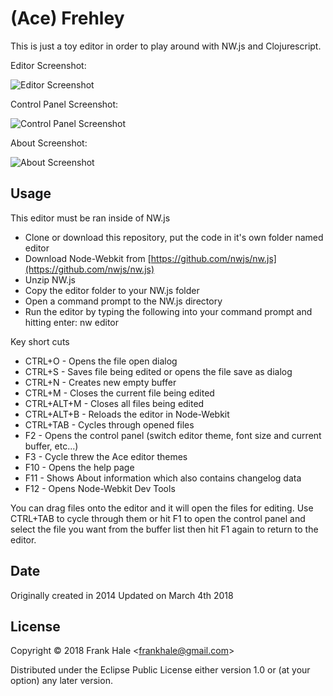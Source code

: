 # (Ace) Frehley

This is just a toy editor in order to play around with NW.js and Clojurescript.

Editor Screenshot:

<img src="https://farm8.staticflickr.com/7366/13891522390_cc39f56a6e_b.jpg" alt="Editor Screenshot" />

Control Panel Screenshot:

<img src="https://farm3.staticflickr.com/2926/14078115835_b1f5f23b17_b.jpg" alt="Control Panel Screenshot" />

About Screenshot:

<img src="https://farm8.staticflickr.com/7068/13891494517_4996a176c0_b.jpg" alt="About Screenshot" />

## Usage

This editor must be ran inside of NW.js

* Clone or download this repository, put the code in it's own folder named
  editor
* Download Node-Webkit from [https://github.com/nwjs/nw.js](https://github.com/nwjs/nw.js)
* Unzip NW.js
* Copy the editor folder to your NW.js folder
* Open a command prompt to the NW.js directory
* Run the editor by typing the following into your command prompt and hitting
  enter: nw editor

Key short cuts

* CTRL+O - Opens the file open dialog
* CTRL+S - Saves file being edited or opens the file save as dialog
* CTRL+N - Creates new empty buffer
* CTRL+M - Closes the current file being edited
* CTRL+ALT+M - Closes all files being edited
* CTRL+ALT+B - Reloads the editor in Node-Webkit
* CTRL+TAB - Cycles through opened files
* F2 - Opens the control panel (switch editor theme, font size and current
  buffer, etc...)
* F3 - Cycle threw the Ace editor themes
* F10 - Opens the help page
* F11 - Shows About information which also contains changelog data
* F12 - Opens Node-Webkit Dev Tools

You can drag files onto the editor and it will open the files for editing. Use
CTRL+TAB to cycle through them or hit F1 to open the control panel and select
the file you want from the buffer list then hit F1 again to return to the
editor.

## Date

Originally created in 2014
Updated on March 4th 2018

## License

Copyright © 2018 Frank Hale &lt;frankhale@gmail.com&gt;

Distributed under the Eclipse Public License either version 1.0 or (at your
option) any later version.
